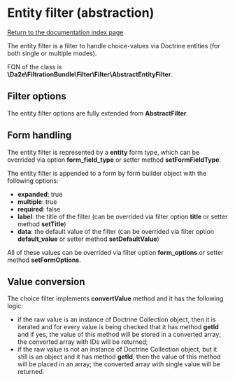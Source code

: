 # Entity filter (abstraction)

[Return to the documentation index page](index.md)

The entity filter is a filter to handle choice-values via Doctrine entities (for both single or multiple modes).

FQN of the class is **\Da2e\FiltrationBundle\Filter\Filter\AbstractEntityFilter**.

## Filter options

The entity filter options are fully extended from **AbstractFilter**.

## Form handling

The entity filter is represented by a **entity** form type, which can be overrided via option **form_field_type** or setter method **setFormFieldType**.

The entity filter is appended to a form by form builder object with the following options:

- **expanded**: true
- **multiple**: true
- **required**: false
- **label**: the title of the filter (can be overrided via filter option **title** or setter method **setTitle**)
- **data**: the default value of the filter (can be overrided via filter option **default_value** or setter method **setDefaultValue**)

All of these values can be overrided via filter option **form_options** or setter method **setFormOptions**.

## Value conversion

The choice filter implements **convertValue** method and it has the following logic:

- if the raw value is an instance of Doctrine Collection object, then it is iterated and for every value is being checked that it has method **getId** and if yes, the value of this method will be stored in a converted array; the converted array with IDs will be returned;
- if the raw value is not an instance of Doctrine Collection object, but it still is an object and it has method **getId**, then the value of this method will be placed in an array; the converted array with single value will be returned.
